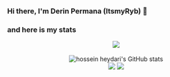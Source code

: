 ### Hi there, I'm Derin Permana (ItsmyRyb) 👋

### and here is my stats
<p align="center"><img src="[https://www.codewars.com/users/ItsmyRyb/badges/large](https://www.codewars.com/users/ItsmyRyb/badges)"/><br /><br />
  <img src="https://github-readme-stats.vercel.app/api?username=ItsmyRyb&show_icons=true&include_all_commits=true&theme=monokai" alt="hossein heydari's GitHub stats" /><br />
  <img src="https://github-readme-streak-stats.herokuapp.com/?user=ItsmyRyb&theme=monokai"/>
  <img src="https://github-readme-stats.vercel.app/api/top-langs/?username=ItsmyRyb&layout=compact&theme=monokai&langs_count=12"/><br />
</p>

<!--
**DerinPermana/ItsmyRyb** is a ✨ _special_ ✨ repository because its `README.md` (this file) appears on your GitHub profile.

Here are some ideas to get you started:

- 🔭 I’m currently working on: Airdrop Hunter & Research
- 🌱 I’m currently learning: Airdrop,Design,Video Editing
- 👯 I’m looking to collaborate on: Project Airdrop
- 🤔 I’m looking for help with: Airdrop
- 💬 Ask me about: My Life
- 📫 How to reach me: Help Change My world 🌏
- 😄 Pronouns: ItsmyRyb
- ⚡ Fun fact: Im Crazy Mod On Discord 😂
-->
